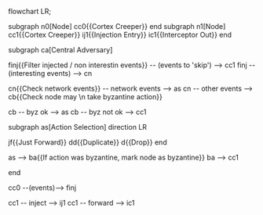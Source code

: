 flowchart LR;

subgraph n0[Node]
cc0{{Cortex Creeper}}
end
subgraph n1[Node]
cc1{{Cortex Creeper}}
ij1{{Injection Entry}}
ic1{{Interceptor Out}}
end

subgraph ca[Central Adversary]

finj{{Filter injected / non interestin events}} -- (events to 'skip') --> cc1
finj -- (interesting events) --> cn

cn{{Check network events}} -- network events --> as
cn -- other events --> cb{{Check node may \n take byzantine action}}

cb -- byz ok --> as
cb -- byz not ok --> cc1

subgraph as[Action Selection]
direction LR

jf{{Just Forward}}
dd{{Duplicate}}
d{{Drop}}
end

as --> ba{{If action was byzantine, mark node as byzantine}}
ba --> cc1

end

cc0 --(events)--> finj

cc1 -- inject --> ij1
cc1 -- forward --> ic1
